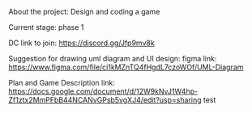 About the project: Design and coding a game

Current stage: phase 1

DC link to join: https://discord.gg/Jfp9mv8k

Suggestion for drawing uml diagram and UI design: figma
link: https://www.figma.com/file/ci1kMZnTQ4fHgdL7czoWOf/UML-Diagram

Plan and Game Description
link: https://docs.google.com/document/d/12W9kNvJ1W4hp-Zf1ztx2MmPFbB44NCANvGPsb5vgXJ4/edit?usp=sharing
test